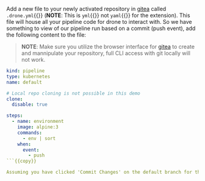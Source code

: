 Add a new file to your newly activated repository in [gitea]({{TRAFFIC_HOST1_30000}}) called `.drone.yml`{{}} (**NOTE**: This is `yml`{{}} not `yaml`{{}} for the extension).  This file will house all your pipeline code for drone to interact with.  So we have something to view of our pipeline run based on a commit (push event), add the following content to the file:

> **NOTE**:
> Make sure you utilize the browser interface for [gitea]({{TRAFFIC_HOST1_30000}}) to create and mannipulate your repository, full CLI access with git locally will not work.

```yaml
kind: pipeline
type: kubernetes
name: default

# Local repo cloning is not possible in this demo
clone:
  disable: true

steps:
  - name: environment
    image: alpine:3
    commands:
      - env | sort
    when:
      event:
        - push
```{{copy}}

Assuming you have clicked 'Commit Changes' on the default branch for the repo, drone should already be working (or likely done), lets check it out...

